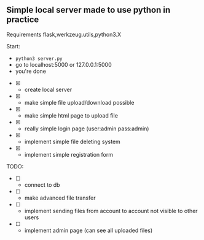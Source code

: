 ## Simple local server made to use python in practice

Requirements flask,werkzeug.utils,python3.X

Start:
- `python3 server.py`
- go to localhost:5000 or 127.0.0.1:5000
- you're done

- [x] - create local server
- [x] - make simple file upload/download possible
- [x] - make simple html page to upload file
- [x] - really simple login page (user:admin pass:admin)
- [x] - implement simple file deleting system
- [x] - implement simple registration form

TODO:
- [ ] - connect to db
- [ ] - make advanced file transfer
- [ ] - implement sending files from account to account not visible to other users
- [ ] - implement admin page (can see all uploaded files)

